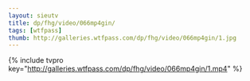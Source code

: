 ```yaml
--- 
layout: sieutv
title: dp/fhg/video/066mp4gin/
tags: [wtfpass]
thumb: http://galleries.wtfpass.com/dp/fhg/video/066mp4gin/1.jpg
---
```

{% include tvpro key="http://galleries.wtfpass.com/dp/fhg/video/066mp4gin/1.mp4" %} 
